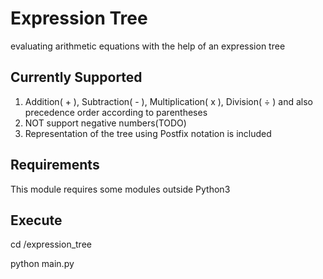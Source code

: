 # Expression Tree
evaluating arithmetic equations with the help of an expression tree

## Currently Supported
1) Addition( + ), Subtraction( - ), Multiplication( x ), Division( ÷ ) and also precedence order according to parentheses
2) NOT support negative numbers(TODO)
3) Representation of the tree using Postfix notation is included

## Requirements
This module requires some modules outside Python3

## Execute
cd /expression_tree

python main.py